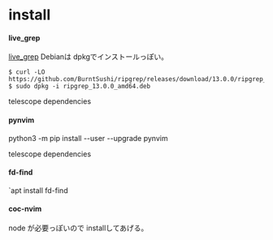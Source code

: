 # install

#### live_grep
[live_grep](https://github.com/BurntSushi/ripgrep)
Debianは dpkgでインストールっぽい。
```
$ curl -LO https://github.com/BurntSushi/ripgrep/releases/download/13.0.0/ripgrep_13.0.0_amd64.deb
$ sudo dpkg -i ripgrep_13.0.0_amd64.deb
```

telescope dependencies

#### pynvim
 python3 -m pip install --user --upgrade pynvim

telescope dependencies


#### fd-find
`apt install fd-find


#### coc-nvim
node が必要っぽいので installしてあげる。

